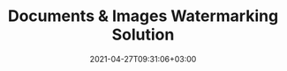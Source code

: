 ---
############################# Static ############################
layout: "product"
date: 2021-04-27T09:31:06+03:00
draft: false

############################# Head ############################
head_title: "Document Watermark Manipulation | Cloud, On-Premise Solution & Online App"
head_description: "Add, edit, replace, remove, rotate text and image watermarks on PDF, Word documents, Excel spreadsheets, presentations, OpenDocument & RTF file formats"

############################# Header ############################
title: "Documents & Images Watermarking Solution"
description: "Flexible documents watermarking solution for professionals to manipulate watermarks within documents in any language or platform.‎"

############################# APIs ###############################
apis:
  enable: true

  api:
    # api loop
    - title: "GroupDocs.Watermark Cloud APIs Include"
      link: "/watermark/family"
      label: "View All Cloud SDKs"
      api_product:
        # api_product loop
        - link: "/watermark/curl/"
          img_alt: "GroupDocs.Watermark Cloud for cURL"
          image: "/sdk/272x272/groupdocs_watermark-for-curl.webp"
          product: "GroupDocs.Watermark"
          platform: "cURL"
          content: "Work with cURL RESTful document watermark API to quickly annotate PDF, Word, Excel, PowerPoint, Visio, images and many other formats in your applications."

        # api_product loop
        - link: "/watermark/net/"
          img_alt: "GroupDocs.Watermark Cloud SDK for .NET"
          image: "/sdk/272x272/groupdocs_watermark-for-net.webp"
          product: "GroupDocs.Watermark"
          platform: "Cloud SDK for .NET"
          content: "Use watermark RESTful API easily with .NET SDK to add text, watermark, area, point and various other watermark types to 40+ popular file formats."

        # api_product loop
        - link: "/watermark/java/"
          img_alt: "GroupDocs.Watermark Cloud SDK for Java"
          image: "/sdk/272x272/groupdocs_watermark-for-java.webp"
          product: "GroupDocs.Watermark"
          platform: "Cloud SDK for Java"
          content: "Add high quality document watermark features to document and image formats with specially designed document watermark SDK for Java."
    
    # api loop
    - title: "GroupDocs.Watermark On Premise APIs Include"
      link: "https://products.groupdocs.com/watermark/"
      label: "View All On Premise APIs"
      api_product:
        # api_product loop
        - link: "https://products.groupdocs.com/watermark/net/"
          img_alt: "GroupDocs.Watermark for .NET"
          image: "/logo/net/groupdocs-watermark.png"
          product: "GroupDocs.Watermark for"
          platform: ".NET"
          content: "Native .NET API to efficiently add, edit or delete annotations from documents and images. Supports working with all popular watermark types."

        # api_product loop
        - link: "https://products.groupdocs.com/watermark/java/"
          img_alt: "GroupDocs.Watermark for Java"
          image: "/logo/java/groupdocs-watermark.png"
          product: "GroupDocs.Watermark for"
          platform: "Java"
          content: "Java file watermark API to comprehensively annotate most common document and image file formats on any operating system with JDK installed."
   
   # api loop
    - title: "GroupDocs.Watermark Cross Platform Apps Include"
      link: "https://products.groupdocs.app/watermark/family"
      label: "View All Cross Platform Apps"
      api_product:
        # api_product loop
        - link: "https://products.groupdocs.app/watermark/total"
          img_alt: "GroupDocs.Watermark Total"
          image: "/logo/app/groupdocs_watermark-app.png"
          product: "GroupDocs.Watermark"
          platform: "Total"
          content: "Free online app to add watermarks to Word, PowerPoint, Excel, PDF and 40+ other file formats."

        # api_product loop
        - link: "https://products.groupdocs.app/watermark/docx"
          img_alt: "GroupDocs.Watermark DOCX"
          image: "/logo/app/groupdocs_words-app.png"
          product: "GroupDocs.Watermark"
          platform: "DOCX"
          content: "Add text-based watermarks to Microsoft Word documents online."

        # api_product loop
        - link: "https://products.groupdocs.app/watermark/pdf"
          img_alt: "GroupDocs.Watermark PDF"
          image: "/logo/app/groupdocs_pdf-app.png"
          product: "GroupDocs.Watermark"
          platform: "PDF"
          content: "Add stamp, text or image watermark to PDF documents using free online app."

    

############################# Back to top ###############################
back_to_top:
  enable: true
---